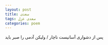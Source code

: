 ```yaml
---
layout: post
title: سعدی
tags: سعدی غزل
categories: poem
---
```


پس از دشواری آسانیست ناچار / ولیکن آدمی را صبر باید
